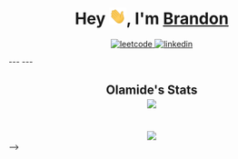 <!--
**certified-draco/certified-draco** is a ✨ _special_ ✨ repository because its `README.md` (this file) appears on your GitHub profile.

Here are some ideas to get you started:

- 🔭 I’m currently working on ...
- 🌱 I’m currently learning ...
- 👯 I’m looking to collaborate on ...
- 🤔 I’m looking for help with ...
- 💬 Ask me about ...
- 📫 How to reach me: ...
- 😄 Pronouns: ...
- ⚡ Fun fact: ...
-->
<h1 align="center"> Hey <img width="30px" src="https://github.com/bsovs/bsovs/blob/main/assets/hi.gif">, I'm <a href="https://www.linkedin.com/in/brandon-sovran/">Brandon</a></h1>

<p align="center"> 
	<a href="https://leetcode.com/bsovran/">
		<img src="https://img.shields.io/badge/-LeetCode-FFA116?style=for-the-badge&logo=LeetCode&logoColor=black" alt="leetcode"/>
	</a>
	<a href="https://www.linkedin.com/in/brandon-sovran/">
		<img src="https://img.shields.io/badge/LinkedIn-0077B5?style=for-the-badge&logo=linkedin&logoColor=white" alt="linkedin"/>
	</a>
</p>
---
---
<h2 align="center"> Olamide's Stats
   <a href="https://www.linkedin.com/in/olamide-fasogbon/">
     <br><img src="https://github.com/certified-draco/certified-draco/github-metrics.svg"><br> 
  </a>
</h2>

<div align="center">
  <br><img src="https://github-readme-stats.vercel.app/api?username=certified-draco"><br> 
</div>
-->
